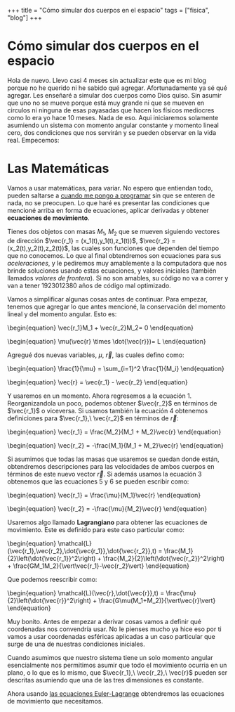 +++
title = "Cómo simular dos cuerpos en el espacio"
tags = ["fisica", "blog"]
+++

# Cómo simular dos cuerpos en el espacio

Hola de nuevo. Llevo casi 4 meses sin actualizar este que es mi blog porque no he querido ni he sabido qué agregar. Afortunadamente ya sé qué agregar. Les enseñaré a simular dos cuerpos como Dios quiso. Sin asumir que uno no se mueve porque está muy grande ni que se mueven en circulos ni ninguna de esas payasadas que hacen los físicos mediocres como lo era yo hace 10 meses. Nada de eso. Aqui iniciaremos solamente asumiendo un sistema con momento angular constante y momento lineal cero, dos condiciones que nos servirán y se pueden observar en la vida real. Empecemos:

# Las Matemáticas

Vamos a usar matemáticas, para variar. No espero que entiendan todo, pueden saltarse a [cuando me pongo a programar](/orbital2.md) sin que se enteren de nada, no se preocupen. Lo que haré es presentar las condiciones que mencioné arriba en forma de ecuaciones, aplicar derivadas y obtener **ecuaciones de movimiento**.

Tienes dos objetos con masas $M_1$, $M_2$ que se mueven siguiendo vectores de dirección $\vec{r_1} = (x_1(t),y_1(t),z_1(t))$, $\vec{r_2} = (x_2(t),y_2(t),z_2(t))$, las cuales son funciones que dependen del tiempo que no conocemos. Lo que al final obtendremos son ecuaciones para sus _aceleraciones_, y le pediremos muy amablemente a la computadora que nos brinde soluciones usando estas ecuaciones, y valores iniciales (también llamados _valores de frontera_). Si no son amables, su código no va a correr y van a tener $1923012380$ años de código mal optimizado.

Vamos a simplificar algunas cosas antes de continuar. Para empezar, tenemos que agregar lo que antes mencioné, la conservación del momento lineal y del momento angular. Esto es:

\begin{equation} 
\vec{r_1}M_1 + \vec{r_2}M_2= 0
\end{equation}

\begin{equation}
\mu(\vec{r} \times \dot{\vec{r}})= L
\end{equation}

Agregué dos nuevas variables, $\mu,\ \vec{r}$, las cuales defino como:

\begin{equation}
\frac{1}{\mu} = \sum_{i=1}^2 \frac{1}{M_i}
\end{equation}

\begin{equation}
\vec{r} = \vec{r_1} - \vec{r_2}
\end{equation}

Y usaremos en un momento. Ahora regresemos a la ecuación 1. Reorganizandola un poco, podemos obtener $\vec{r_2}$ en términos de $\vec{r_1}$ o viceversa. Si usamos también la ecuación 4 obtenemos definiciones para $\vec{r_1},\ \vec{r_2}$ en términos de $\vec{r}$:

\begin{equation}
\vec{r_1} = \frac{M_2}{M_1 + M_2}\vec{r}
\end{equation}

\begin{equation}
\vec{r_2} = -\frac{M_1}{M_1 + M_2}\vec{r}
\end{equation}

Si asumimos que todas las masas que usaremos se quedan donde están, obtendremos descripciones para las velocidades de ambos cuerpos en términos de este nuevo vector $\vec{r}$. Si además usamos la ecuación 3 obtenemos que las ecuaciones 5 y 6 se pueden escribir como:

\begin{equation}
\vec{r_1} = \frac{\mu}{M_1}\vec{r}
\end{equation}

\begin{equation}
\vec{r_2} = -\frac{\mu}{M_2}\vec{r}
\end{equation}

Usaremos algo llamado **Lagrangiano** para obtener las ecuaciones de movimiento. Este es definido para este caso particular como:

\begin{equation}
\mathcal{L}(\vec{r_1},\vec{r_2},\dot{\vec{r_1}},\dot{\vec{r_2}},t) = \frac{M_1}{2}\left(\dot{\vec{r_1}}^2\right) + \frac{M_2}{2}\left(\dot{\vec{r_2}}^2\right) + \frac{GM_1M_2}{\vert\vec{r_1}-\vec{r_2}\vert}
\end{equation}

Que podemos reescribir como:

\begin{equation}
\mathcal{L}(\vec{r},\dot{\vec{r}},t) = \frac{\mu}{2}\left(\dot{\vec{r}}^2\right) + \frac{G\mu(M_1+M_2)}{\vert\vec{r}\vert}
\end{equation}

Muy bonito. Antes de empezar a derivar cosas vamos a definir qué coordenadas nos convendría usar. No le pienses mucho ya hice eso por ti vamos a usar coordenadas esféricas aplicadas a un caso particular que surge de una de nuestras condiciones iniciales.

Cuando asumimos que nuestro sistema tiene un solo momento angular esencialmente nos permitimos asumir que todo el movimiento ocurria en un plano, o lo que es lo mismo, que $\vec{r_1},\ \vec{r_2},\ \vec{r}$ pueden ser descritas asumiendo que una de las tres dimensiones es constante.

Ahora usando [las ecuaciones Euler-Lagrange](https://academia-lab.com/enciclopedia/ecuacion-de-euler-lagrange/) obtendremos las ecuaciones de movimiento que necesitamos.
